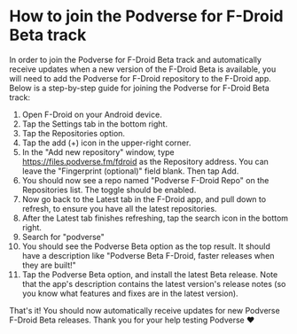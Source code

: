 # How to join the Podverse for F-Droid Beta track

In order to join the Podverse for F-Droid Beta track and automatically receive updates when a new version of the F-Droid Beta is available, you will need to add the Podverse for F-Droid repository to the F-Droid app. Below is a step-by-step guide for joining the Podverse for F-Droid Beta track:

1) Open F-Droid on your Android device.
2) Tap the Settings tab in the bottom right.
3) Tap the Repositories option.
4) Tap the add (+) icon in the upper-right corner.
5) In the "Add new repository" window, type https://files.podverse.fm/fdroid as the Repository address. You can leave the "Fingerprint (optional)" field blank. Then tap Add.
6) You should now see a repo named "Podverse F-Droid Repo" on the Repositories list. The toggle should be enabled.
7) Now go back to the Latest tab in the F-Droid app, and pull down to refresh, to ensure you have all the latest repositories.
8) After the Latest tab finishes refreshing, tap the search icon in the bottom right.
9) Search for "podverse"
10) You should see the Podverse Beta option as the top result. It should have a description like "Podverse Beta F-Droid, faster releases when they are built!"
11) Tap the Podverse Beta option, and install the latest Beta release. Note that the app's description contains the latest version's release notes (so you know what features and fixes are in the latest version).

That's it! You should now automatically receive updates for new Podverse F-Droid Beta releases. Thank you for your help testing Podverse ❤️
